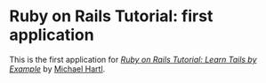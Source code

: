 # Ruby on Rails Tutorial: first application

This is the first application for
[*Ruby on Rails Tutorial: Learn Tails by Example*](http://railstutorial.org/)
by [Michael Hartl](http://michaelhartl.com/).
